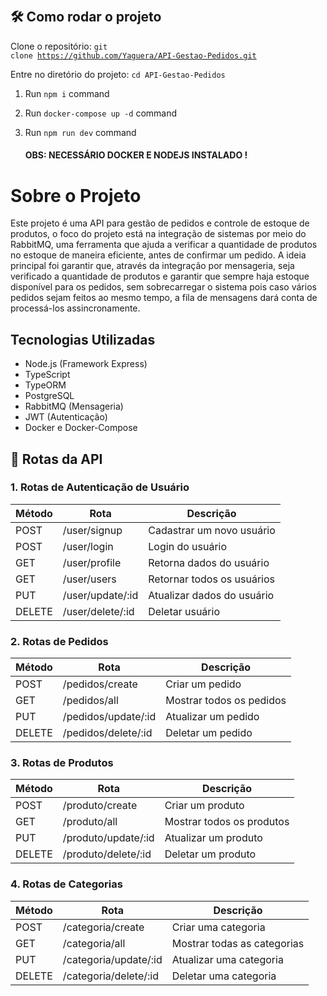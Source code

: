 <br> <h2>🛠️ Como rodar o projeto</h2>
Clone o repositório: <code>git clone https://github.com/Yaguera/API-Gestao-Pedidos.git</code><br>

Entre no diretório do projeto: <code>cd API-Gestao-Pedidos</code>

1. Run `npm i` command
3. Run `docker-compose up -d` command
4. Run `npm run dev` command

   #### OBS: NECESSÁRIO DOCKER E NODEJS INSTALADO !

# Sobre o Projeto

Este projeto é uma API para gestão de pedidos e controle de estoque de produtos, o foco do projeto está na integração de sistemas por meio do RabbitMQ, uma ferramenta que ajuda a verificar a quantidade de produtos no estoque de maneira eficiente, antes de confirmar um pedido. A ideia principal foi garantir que, através da integração por mensageria, seja verificado a quantidade de produtos e garantir que sempre haja estoque disponível para os pedidos, sem sobrecarregar o sistema pois caso vários pedidos sejam feitos ao mesmo tempo, a fila de mensagens dará conta de processá-los assincronamente.

## Tecnologias Utilizadas

<ul>
   <li>Node.js (Framework Express)</li>
   <li>TypeScript</li>
   <li>TypeORM</li>
   <li>PostgreSQL</li>
   <li>RabbitMQ (Mensageria)</li>
   <li>JWT (Autenticação)</li>
   <li>Docker e Docker-Compose</li>
</ul>






<h2>🚀 Rotas da API</h2>

<h3>1. Rotas de Autenticação de Usuário</h3>

<table>
  <thead>
    <tr>
      <th>Método</th>
      <th>Rota</th>
      <th>Descrição</th>
    </tr>
  </thead>
  <tbody>
    <tr>
      <td>POST</td>
      <td>/user/signup</td>
      <td>Cadastrar um novo usuário</td>
    </tr>
    <tr>
      <td>POST</td>
      <td>/user/login</td>
      <td>Login do usuário</td>
    </tr>
    <tr>
      <td>GET</td>
      <td>/user/profile</td>
      <td>Retorna dados do usuário</td>
    </tr>
    <tr>
      <td>GET</td>
      <td>/user/users</td>
      <td>Retornar todos os usuários</td>
    </tr>
    <tr>
      <td>PUT</td>
      <td>/user/update/:id</td>
      <td>Atualizar dados do usuário</td>
    </tr>
    <tr>
      <td>DELETE</td>
      <td>/user/delete/:id</td>
      <td>Deletar usuário</td>
    </tr>
  </tbody>
</table>

<h3>2. Rotas de Pedidos</h3>

<table>
  <thead>
    <tr>
      <th>Método</th>
      <th>Rota</th>
      <th>Descrição</th>
    </tr>
  </thead>
  <tbody>
    <tr>
      <td>POST</td>
      <td>/pedidos/create</td>
      <td>Criar um pedido</td>
    </tr>
    <tr>
      <td>GET</td>
      <td>/pedidos/all</td>
      <td>Mostrar todos os pedidos</td>
    </tr>
    <tr>
      <td>PUT</td>
      <td>/pedidos/update/:id</td>
      <td>Atualizar um pedido</td>
    </tr>
    <tr>
      <td>DELETE</td>
      <td>/pedidos/delete/:id</td>
      <td>Deletar um pedido</td>
    </tr>
  </tbody>
</table>

<h3>3. Rotas de Produtos</h3>

<table>
  <thead>
    <tr>
      <th>Método</th>
      <th>Rota</th>
      <th>Descrição</th>
    </tr>
  </thead>
  <tbody>
    <tr>
      <td>POST</td>
      <td>/produto/create</td>
      <td>Criar um produto</td>
    </tr>
    <tr>
      <td>GET</td>
      <td>/produto/all</td>
      <td>Mostrar todos os produtos</td>
    </tr>
    <tr>
      <td>PUT</td>
      <td>/produto/update/:id</td>
      <td>Atualizar um produto</td>
    </tr>
    <tr>
      <td>DELETE</td>
      <td>/produto/delete/:id</td>
      <td>Deletar um produto</td>
    </tr>
  </tbody>
</table>

<h3>4. Rotas de Categorias</h3>

<table>
  <thead>
    <tr>
      <th>Método</th>
      <th>Rota</th>
      <th>Descrição</th>
    </tr>
  </thead>
  <tbody>
    <tr>
      <td>POST</td>
      <td>/categoria/create</td>
      <td>Criar uma categoria</td>
    </tr>
    <tr>
      <td>GET</td>
      <td>/categoria/all</td>
      <td>Mostrar todas as categorias</td>
    </tr>
    <tr>
      <td>PUT</td>
      <td>/categoria/update/:id</td>
      <td>Atualizar uma categoria</td>
    </tr>
    <tr>
      <td>DELETE</td>
      <td>/categoria/delete/:id</td>
      <td>Deletar uma categoria</td>
    </tr>
  </tbody>
</table>



